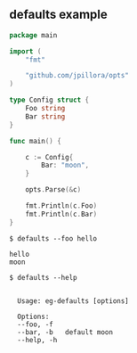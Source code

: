 ## defaults example

<!--tmpl,chomp,code=go:cat main.go -->
``` go 
package main

import (
	"fmt"

	"github.com/jpillora/opts"
)

type Config struct {
	Foo string
	Bar string
}

func main() {

	c := Config{
		Bar: "moon",
	}

	opts.Parse(&c)

	fmt.Println(c.Foo)
	fmt.Println(c.Bar)
}
```
<!--/tmpl-->

```
$ defaults --foo hello
```

<!--tmpl,chomp,code=plain:go run main.go --foo hello -->
``` plain 
hello
moon
```
<!--/tmpl-->

```
$ defaults --help
```

<!--tmpl,chomp,code=plain:go build -o eg-defaults && ./eg-defaults --help && rm eg-defaults -->
``` plain 

  Usage: eg-defaults [options]

  Options:
  --foo, -f
  --bar, -b   default moon
  --help, -h

```
<!--/tmpl-->
